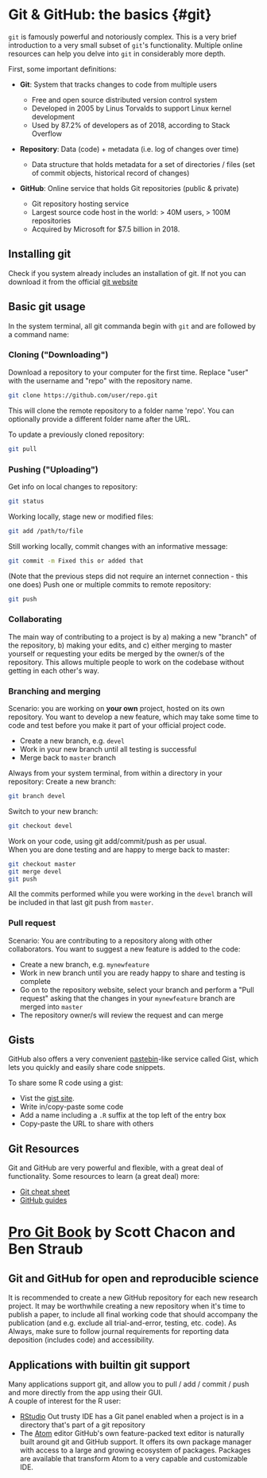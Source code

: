 # Git & GitHub: the basics {#git}



`git` is famously powerful and notoriously complex. This is a very brief introduction to a very small subset of `git`'s functionality. Multiple online resources can help you delve into `git` in considerably more depth.  

First, some important definitions:

* **Git**: System that tracks changes to code from multiple users
    * Free and open source distributed version control system
    * Developed in 2005 by Linus Torvalds to support Linux kernel development
    * Used by 87.2% of developers as of 2018, according to Stack Overflow

* **Repository**: Data (code) + metadata (i.e. log of changes over time)
    * Data structure that holds metadata for a set of directories / files (set of commit objects, historical record of changes)

* **GitHub**: Online service that holds Git repositories (public & private)
    * Git repository hosting service
    * Largest source code host in the world: > 40M users, > 100M repositories
    * Acquired by Microsoft for $7.5 billion in 2018.

## Installing git

Check if you system already includes an installation of git. If not you can download it from the official [git website](https://git-scm.com/downloads)

## Basic git usage

In the system terminal, all git commanda begin with `git` and are followed by a command name:  

### Cloning ("Downloading")

Download a repository to your computer for the first time. Replace "user" with the username and "repo" with the repository name.

```bash
git clone https://github.com/user/repo.git
```

This will clone the remote repository to a folder name 'repo'. You can optionally provide a different folder name after the URL.  

To update a previously cloned repository:


```bash
git pull
```

### Pushing ("Uploading")

Get info on local changes to repository:


```bash
git status
```

Working locally, stage new or modified files:


```bash
git add /path/to/file
```

Still working locally, commit changes with an informative message:


```bash
git commit -m Fixed this or added that
```

(Note that the previous steps did not require an internet connection - this one does)
Push one or multiple commits to remote repository:


```bash
git push
```

### Collaborating

The main way of contributing to a project is by a) making a new "branch" of the repository, b) making your edits, and c) either merging to master yourself or requesting your edits be merged by the owner/s of the repository.
This allows multiple people to work on the codebase without getting in each other's way. 

### Branching and merging

Scenario: you are working on **your own** project, hosted on its own repository. You want to develop a new feature, which may take some time to code and test before you  make it part of your official project code.  
* Create a new branch, e.g. `devel`
* Work in your new branch until all testing is successful
* Merge back to `master` branch

Always from your system terminal, from within a directory in your repository:
Create a new branch:


```bash
git branch devel
```

Switch to your new branch:


```bash
git checkout devel
```

Work on your code, using git add/commit/push as per usual.  
When you are done testing and are happy to merge back to master:


```bash
git checkout master
git merge devel
git push
```
All the commits performed while you were working in the `devel` branch will be included in that last git push from `master`.

### Pull request

Scenario: You are contributing to a repository along with other collaborators. You want to suggest a new feature is added to the code:  

* Create a new branch, e.g. `mynewfeature`
* Work in new branch until you are ready happy to share and testing is complete
* Go on to the repository website, select your branch and perform a "Pull request" asking that the changes in your `mynewfeature` branch are merged into `master`
* The repository owner/s will review the request and can merge

## Gists

GitHub also offers a very convenient [pastebin](https://en.wikipedia.org/wiki/Pastebin)-like service called Gist, which lets you quickly and easily share code snippets.  

To share some R code using a gist:  

* Vist the [gist site](https://gist.github.com/).
* Write in/copy-paste some code
* Add a name including a `.R` suffix at the top left of the entry box
* Copy-paste the URL to share with others

## Git Resources

Git and GitHub are very powerful and flexible, with a great deal of functionality. Some resources to learn (a great deal) more:  

* [Git cheat sheet](https://education.github.com/git-cheat-sheet-education.pdf)
* [GitHub guides](https://guides.github.com/)
# [Pro Git Book](https://git-scm.com/book/en/v2) by Scott Chacon and Ben Straub

## Git and GitHub for open and reproducible science

It is recommended to create a new GitHub repository for each new research project. It may be worthwhile creating a new repository when it's time to publish a paper, to include all final working code that should accompany the publication (and e.g. exclude all trial-and-error, testing, etc. code). As Always, make sure to follow journal requirements for reporting data deposition (includes code) and accessibility.

## Applications with builtin git support

Many applications support git, and allow you to pull / add / commit / push and more directly from the app using their GUI.  
A couple of interest for the R user:

* [RStudio](https://rstudio.com/)
Out trusty IDE has a Git panel enabled when a project is in a directory that's part of a git repository
* The [Atom](https://atom.io) editor
GitHub's own feature-packed text editor is naturally built around git and GitHub support. It offers its own package manager with access to a large and growing ecosystem of packages. Packages are available that transform Atom to a very capable and customizable IDE.
